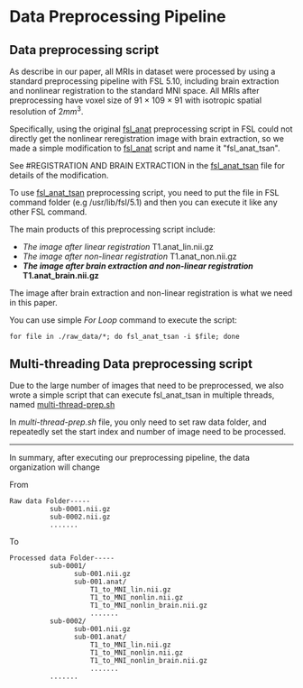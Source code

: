 # Data Preprocessing Pipeline

## Data preprocessing script

As describe in our paper, all MRIs in dataset were processed by using a standard preprocessing pipeline with FSL 5.10, including brain extraction and nonlinear registration to the standard MNI space. All MRIs after preprocessing have voxel size of 91 $\times$ 109 $\times$ 91 with isotropic spatial resolution of $2 mm^{3}$.

Specifically, using the original  [fsl_anat](https://fsl.fmrib.ox.ac.uk/fsl/fslwiki/fsl_anat)  preprocessing script in FSL could not directly get the nonlinear reregistration image with brain extraction, so we made a simple modification to [fsl_anat](https://fsl.fmrib.ox.ac.uk/fsl/fslwiki/fsl_anat) script and name it "fsl_anat_tsan".

See #REGISTRATION AND BRAIN EXTRACTION in the [fsl_anat_tsan](https://github.com/Milan-BUAA/TSAN-brain-age-estimation/blob/master/data_preprocessing/fsl_anat_tsan) file for details of the modification. 

To use [fsl_anat_tsan](https://github.com/Milan-BUAA/TSAN-brain-age-estimation/blob/master/data_preprocessing/fsl_anat_tsan) preprocessing script, you need to put the file in FSL command folder (e.g /usr/lib/fsl/5.1) and then you can execute it like any other FSL command.

The main products of this preprocessing script include:

- *The image after linear registration* T1.anat_lin.nii.gz
- *The image after non-linear registration*  T1.anat_non.nii.gz
- ***The image after brain extraction and non-linear registration*** **T1.anat_brain.nii.gz**

The image after brain extraction and non-linear registration is what we need in this paper.

You can use simple *For Loop* command to execute the script:

```shell
for file in ./raw_data/*; do fsl_anat_tsan -i $file; done
```

## Multi-threading Data preprocessing script

Due to the large number of images that need to be preprocessed, we also wrote a simple script that can execute fsl_anat_tsan in multiple threads,  named [multi-thread-prep.sh](https://github.com/Milan-BUAA/TSAN-brain-age-estimation/blob/master/data_preprocessing/multi-thread-prep.sh) 

In *multi-thread-prep.sh* file, you only need to set raw data folder, and repeatedly set the start index and number of image need to be processed.

------

In summary, after executing our preprocessing pipeline,  the data organization will change
 
From

```
Raw data Folder-----
          sub-0001.nii.gz
          sub-0002.nii.gz
          .......
```

To

```
Processed data Folder-----
          sub-0001/
                sub-001.nii.gz 
                sub-001.anat/
                    T1_to_MNI_lin.nii.gz
                    T1_to_MNI_nonlin.nii.gz
                    T1_to_MNI_nonlin_brain.nii.gz
                    .......
          sub-0002/
                sub-001.nii.gz
                sub-001.anat/
                    T1_to_MNI_lin.nii.gz
                    T1_to_MNI_nonlin.nii.gz
                    T1_to_MNI_nonlin_brain.nii.gz
                    .......
          .......
```

